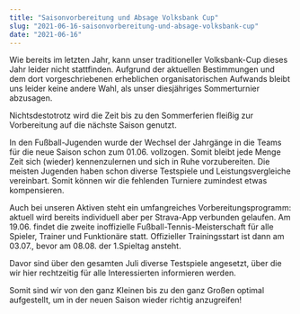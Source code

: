 ```yaml
---
title: "Saisonvorbereitung und Absage Volksbank Cup"
slug: "2021-06-16-saisonvorbereitung-und-absage-volksbank-cup"
date: "2021-06-16"
---
```

Wie bereits im letzten Jahr, kann unser traditioneller Volksbank-Cup dieses Jahr leider nicht stattfinden. Aufgrund der aktuellen Bestimmungen und dem dort vorgeschriebenen erheblichen organisatorischen Aufwands bleibt uns leider keine andere Wahl, als unser diesjähriges Sommerturnier abzusagen.


Nichtsdestotrotz wird die Zeit bis zu den Sommerferien fleißig zur Vorbereitung auf die nächste Saison genutzt.


In den Fußball-Jugenden wurde der Wechsel der Jahrgänge in die Teams für die neue Saison schon zum 01.06. vollzogen. Somit bleibt jede Menge Zeit sich (wieder) kennenzulernen und sich in Ruhe vorzubereiten. Die meisten Jugenden haben schon diverse Testspiele und Leistungsvergleiche vereinbart. Somit können wir die fehlenden Turniere zumindest etwas kompensieren.


Auch bei unseren Aktiven steht ein umfangreiches Vorbereitungsprogramm: aktuell wird bereits individuell aber per Strava-App verbunden gelaufen. Am 19.06. findet die zweite inoffizielle Fußball-Tennis-Meisterschaft für alle Spieler, Trainer und Funktionäre statt. Offizieller Trainingsstart ist dann am 03.07., bevor am 08.08. der 1.Spieltag ansteht.


Davor sind über den gesamten Juli diverse Testspiele angesetzt, über die wir hier rechtzeitig für alle Interessierten informieren werden.


Somit sind wir von den ganz Kleinen bis zu den ganz Großen optimal aufgestellt, um in der neuen Saison wieder richtig anzugreifen!
